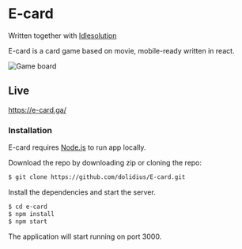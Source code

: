 # E-card

Written together with <a href='https://github.com/idlesolution'>Idlesolution</a>

E-card is a card game based on movie, mobile-ready written in react.


![Game board](https://i.imgur.com/c3Jnqmw.png)

## Live

https://e-card.ga/


### Installation

E-card requires [Node.js](https://nodejs.org/) to run app locally.

Download the repo by downloading zip or cloning the repo:

```sh
$ git clone https://github.com/dolidius/E-card.git
```

Install the dependencies and start the server.

```sh
$ cd e-card
$ npm install
$ npm start
```

The application will start running on port 3000.

